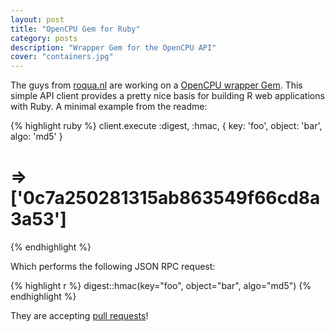 ```yaml
---
layout: post
title: "OpenCPU Gem for Ruby"
category: posts
description: "Wrapper Gem for the OpenCPU API"
cover: "containers.jpg"
---
```


The guys from [roqua.nl](http://roqua.nl/) are working on a [OpenCPU wrapper Gem](https://github.com/roqua/opencpu/). This simple API client provides a pretty nice basis for building R web applications with Ruby. A minimal example from the readme:

{% highlight ruby %}
client.execute :digest, :hmac, { key: 'foo', object: 'bar', algo: 'md5' }
# => ['0c7a250281315ab863549f66cd8a3a53']
{% endhighlight %}

Which performs the following JSON RPC request:

{% highlight r %}
digest::hmac(key="foo", object="bar", algo="md5")
{% endhighlight %} 

They are accepting [pull requests](https://github.com/roqua/opencpu/#contributing)!
